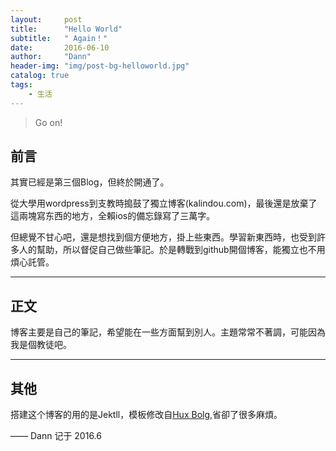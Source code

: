 ```yaml
---
layout:     post
title:      "Hello World"
subtitle:   " Again！"
date:       2016-06-10
author:     "Dann"
header-img: "img/post-bg-helloworld.jpg"
catalog: true
tags:
    - 生活
---
```


> Go on! 


## 前言

其實已經是第三個Blog，但終於開通了。

從大學用wordpress到支教時搗鼓了獨立博客(kalindou.com)，最後還是放棄了這兩塊寫东西的地方，全賴ios的備忘錄寫了三萬字。

但總覺不甘心吧，還是想找到個方便地方，掛上些東西。學習新東西時，也受到許多人的幫助，所以督促自己做些筆記。於是轉戰到github開個博客，能獨立也不用煩心託管。

---

## 正文

博客主要是自己的筆記，希望能在一些方面幫到別人。主題常常不著調，可能因為我是個教徒吧。

---

## 其他

搭建这个博客的用的是Jektll，模板修改自<a href="http://huangxuan.me">Hux Bolg</a>,省卻了很多麻煩。 

—— Dann 记于 2016.6


